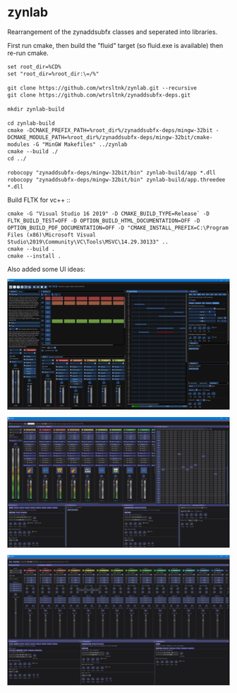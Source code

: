 # zynlab

Rearrangement of the zynaddsubfx classes and seperated into libraries.

First run cmake, then build the "fluid" target (so fluid.exe is available) then re-run cmake. 

```
set root_dir=%CD%
set "root_dir=%root_dir:\=/%"

git clone https://github.com/wtrsltnk/zynlab.git --recursive 
git clone https://github.com/wtrsltnk/zynaddsubfx-deps.git

mkdir zynlab-build

cd zynlab-build
cmake -DCMAKE_PREFIX_PATH=%root_dir%/zynaddsubfx-deps/mingw-32bit -DCMAKE_MODULE_PATH=%root_dir%/zynaddsubfx-deps/mingw-32bit/cmake-modules -G "MinGW Makefiles" ../zynlab
cmake --build ./
cd ../

robocopy "zynaddsubfx-deps/mingw-32bit/bin" zynlab-build/app *.dll
robocopy "zynaddsubfx-deps/mingw-32bit/bin" zynlab-build/app.threedee *.dll
```

Build FLTK for vc++ ::

```
cmake -G "Visual Studio 16 2019" -D CMAKE_BUILD_TYPE=Release` -D FLTK_BUILD_TEST=OFF -D OPTION_BUILD_HTML_DOCUMENTATION=OFF -D OPTION_BUILD_PDF_DOCUMENTATION=OFF -D "CMAKE_INSTALL_PREFIX=C:\Program Files (x86)\Microsoft Visual Studio\2019\Community\VC\Tools\MSVC\14.29.30133" ..
cmake --build .
cmake --install .
```

Also added some UI ideas:

![Screenshot of zyn-studio](screenshots/20190124.png)

![Screenshot of zyn-studio](screenshots/20190109.png)

![Screenshot of zyn-studio](screenshots/20181224.png)
